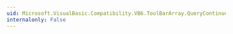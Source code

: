 ```yaml
---
uid: Microsoft.VisualBasic.Compatibility.VB6.ToolBarArray.QueryContinueDrag
internalonly: False
---
```

